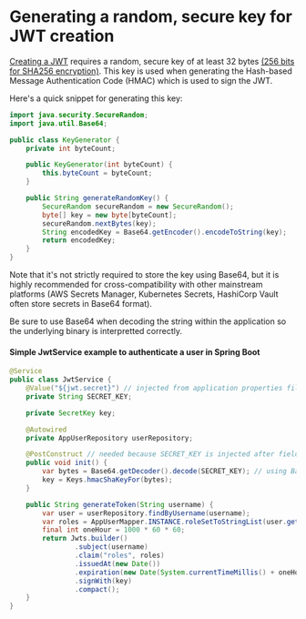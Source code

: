 # Generating a random, secure key for JWT creation

[Creating a JWT](../spring/SecurityWithJsonWebtokens.md) requires a random, secure key of at least 32 bytes [(256 bits for SHA256 encryption)](https://datatracker.ietf.org/doc/html/rfc7518#section-3.2).
This key is used when generating the Hash-based Message Authentication Code (HMAC) which is used to sign the JWT.

Here's a quick snippet for generating this key:

```java
import java.security.SecureRandom;
import java.util.Base64;

public class KeyGenerator {
    private int byteCount;

    public KeyGenerator(int byteCount) {
        this.byteCount = byteCount;
    }

    public String generateRandomKey() {
        SecureRandom secureRandom = new SecureRandom();
        byte[] key = new byte[byteCount];
        secureRandom.nextBytes(key);
        String encodedKey = Base64.getEncoder().encodeToString(key);
        return encodedKey;
    }
}
```

Note that it's not strictly required to store the key using Base64, but it is highly recommended for cross-compatibility with
other mainstream platforms (AWS Secrets Manager, Kubernetes Secrets, HashiCorp Vault often store secrets in Base64 format).

Be sure to use Base64 when decoding the string within the application so the underlying binary is interpretted correctly.

#### Simple JwtService example to authenticate a user in Spring Boot

```java
@Service
public class JwtService {
    @Value("${jwt.secret}") // injected from application properties file
    private String SECRET_KEY;

    private SecretKey key;

    @Autowired
    private AppUserRepository userRepository;

    @PostConstruct // needed because SECRET_KEY is injected after field initialization
    public void init() {
        var bytes = Base64.getDecoder().decode(SECRET_KEY); // using Base64 for proper byte interpretation
        key = Keys.hmacShaKeyFor(bytes);
    }

    public String generateToken(String username) {
        var user = userRepository.findByUsername(username);
        var roles = AppUserMapper.INSTANCE.roleSetToStringList(user.getRoles());
        final int oneHour = 1000 * 60 * 60;
        return Jwts.builder()
                .subject(username)
                .claim("roles", roles)
                .issuedAt(new Date())
                .expiration(new Date(System.currentTimeMillis() + oneHour))
                .signWith(key)
                .compact();
    }
}
```

